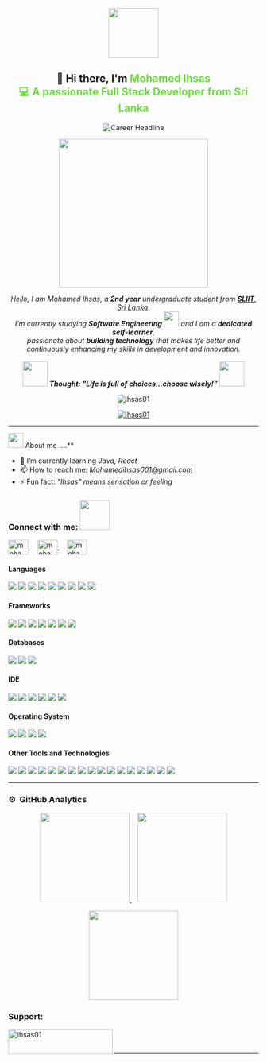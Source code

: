 <div align="center">
  <picture>
    <img src="https://github.com/7oSkaaa/7oSkaaa/blob/main/Images/about_me.gif?raw=true" width="100px">
  </picture>
  <h2>👋 Hi there, I'm <span style="color:#6FDA44;">Mohamed Ihsas <br>💻 A passionate Full Stack Developer from Sri Lanka</span></h2>

  <img src="https://readme-typing-svg.herokuapp.com?color=%236FDA44&size=28&center=true&vCenter=true&width=600&height=45&lines=SoftWare+Engineer+Student;Front-End+Developer;Problem+Solver;Back-End+Developer;Ui-Ux+Designer" alt="Career Headline" />
</div>



<p align="center">
  <img src="https://user-images.githubusercontent.com/73097560/115834477-dbab4500-a447-11eb-908a-139a6edaec5c.gif" width="300" />
</p>

<p align="center">
  <em>
    Hello, I am Mohamed Ihsas, a <b>2nd year</b> undergraduate student from <a href="https://www.sliit.lk/"><b>SLIIT</b>, Sri Lanka</a>.<br>
    I’m currently studying <b>Software Engineering</b> <img src="https://github.com/TheDudeThatCode/TheDudeThatCode/blob/master/Assets/Developer.gif" width="30px"> and I am a <b>dedicated self-learner</b>,<br>
    passionate about <b>building technology</b> that makes life better and continuously enhancing my skills in development and innovation.
  </em>
  <br><br>
  <img src="https://media.giphy.com/media/gH3LO09IOiZIqePwv9/giphy.gif" width="50" />
  <b><i>Thought: "Life is full of choices…choose wisely!”</i></b>
  <img src="https://media.giphy.com/media/qjqUcgIyRjsl2/giphy.gif" width="50" />
</p>





<p align="center">
  <img src="https://komarev.com/ghpvc/?username=ihsas01&label=Profile%20views&color=0e75b6&style=flat" alt="ihsas01" />
</p>


<p align="center">
  <a href="https://github.com/ryo-ma/github-profile-trophy">
    <img src="https://github-profile-trophy.vercel.app/?username=ihsas01&theme=radical" alt="ihsas01" />
  </a>
</p>

---

<img src="https://media.giphy.com/media/iY8CRBdQXODJSCERIr/giphy.gif" width="30px">&nbsp;About me ....**

- 🌱 I’m currently learning *Java, React*
- 📫 How to reach me: *Mohamedihsas001@gmail.com*
- ⚡ Fun fact: *"Ihsas" means sensation or feeling*

<h3 align="left">Connect with me: <img src='https://raw.githubusercontent.com/ShahriarShafin/ShahriarShafin/main/Assets/handshake.gif' width="60px"></h3>
<p align="left">
  <a href="https://www.instagram.com/invites/contact/?utm_source=ig_contact_invite&utm_medium=copy_link&utm_content=pimb0a4" target="_blank" style="margin-right: 15px;">
    <img align="center" src="https://raw.githubusercontent.com/rahuldkjain/github-profile-readme-generator/master/src/images/icons/Social/instagram.svg" alt="mohamed ihsas instagram" height="30" width="40" />
  </a>
  <a href="https://www.linkedin.com/in/mohamed-ihsas-2a928a2b7" target="_blank" style="margin-right: 15px;">
    <img align="center" src="https://raw.githubusercontent.com/rahuldkjain/github-profile-readme-generator/master/src/images/icons/Social/linked-in-alt.svg" alt="mohamed ihsas linkedin" height="30" width="40" />
  </a>
  <a href="https://www.facebook.com/share/1BeaFaxoSQ/" target="_blank">
    <img align="center" src="https://raw.githubusercontent.com/rahuldkjain/github-profile-readme-generator/master/src/images/icons/Social/facebook.svg" alt="mohamed ihsas facebook" height="30" width="40" />
  </a>
</p>

<h4> Languages </h4>
<span>
  <img src="https://img.shields.io/badge/HTML5-E34F26?style=for-the-badge&logo=html5&logoColor=white">
  <img src="https://img.shields.io/badge/CSS3-1572B6?style=for-the-badge&logo=css3&logoColor=white">
  <img src="https://img.shields.io/badge/JavaScript-F7DF1E?style=for-the-badge&logo=javascript&logoColor=black">
  <img src="https://img.shields.io/badge/Java-ED8B00?style=for-the-badge&logo=java&logoColor=white">
  <img src="https://img.shields.io/badge/C%2B%2B-00599C?style=for-the-badge&logo=c%2B%2B&logoColor=white">
  <img src="https://img.shields.io/badge/C-00599C?style=for-the-badge&logo=c&logoColor=white">
  <img src="https://img.shields.io/badge/PHP-777BB4?style=for-the-badge&logo=php&logoColor=white">
  <img src="https://img.shields.io/badge/Kotlin-0095D5?style=for-the-badge&logo=kotlin&logoColor=white">
  <img src="https://img.shields.io/badge/Python-3776AB?style=for-the-badge&logo=python&logoColor=white">
</span>

<h4> Frameworks </h4>
<span>
  <img src="https://img.shields.io/badge/Express.js-000000?style=for-the-badge&logo=express&logoColor=white">
  <img src="https://img.shields.io/badge/Yarn-2C8EBB?style=for-the-badge&logo=yarn&logoColor=white">
  <img src="https://img.shields.io/badge/npm-CB3837?style=for-the-badge&logo=npm&logoColor=white">
  <img src="https://img.shields.io/badge/Node.js-339933?style=for-the-badge&logo=nodedotjs&logoColor=white">
  <img src="https://img.shields.io/badge/React-20232A?style=for-the-badge&logo=react&logoColor=61DAFB">
  <img src="https://img.shields.io/badge/Laravel-FF2D20?style=for-the-badge&logo=laravel&logoColor=white">
  <img src="https://img.shields.io/badge/Bootstrap-563D7C?style=for-the-badge&logo=bootstrap&logoColor=white">
</span>

<h4> Databases </h4>
<span>
  <img src="https://img.shields.io/badge/MySQL-00000F?style=for-the-badge&logo=mysql&logoColor=white">
  <img src="https://img.shields.io/badge/SQLite-07405E?style=for-the-badge&logo=sqlite&logoColor=white">
  <img src="https://img.shields.io/badge/MongoDB-4EA94B?style=for-the-badge&logo=mongodb&logoColor=white">
</span>

<h4> IDE </h4>
<span>
  <img src="https://img.shields.io/badge/Android_Studio-3DDC84?style=for-the-badge&logo=android-studio&logoColor=white">
  <img src="https://img.shields.io/badge/Sublime_Text-%23575757.svg?style=for-the-badge&logo=sublime-text&logoColor=important">
  <img src="https://img.shields.io/badge/Visual_Studio_Code-0078D4?style=for-the-badge&logo=visual%20studio%20code&logoColor=white">
  <img src="https://img.shields.io/badge/Eclipse-2C2255?style=for-the-badge&logo=eclipse&logoColor=white">
  <img src="https://img.shields.io/badge/Notepad++-90E59A?style=for-the-badge&logo=notepad%2B%2B&logoColor=black">
  <img src="https://img.shields.io/badge/IDLE-3776AB?style=for-the-badge&logo=python&logoColor=white">
</span>

<h4> Operating System </h4>
<span>
  <img src="https://img.shields.io/badge/Linux-FCC624?style=for-the-badge&logo=linux&logoColor=black">
  <img src="https://img.shields.io/badge/Ubuntu-E95420?style=for-the-badge&logo=ubuntu&logoColor=white">
  <img src="https://img.shields.io/badge/Windows-0078D6?style=for-the-badge&logo=windows&logoColor=white">
  <img src="https://img.shields.io/badge/Android-3DDC84?style=for-the-badge&logo=android&logoColor=white">
</span>


<h4> Other Tools and Technologies </h4>
<span>
  <img src="https://img.shields.io/badge/Git-F05032?style=for-the-badge&logo=git&logoColor=white">
  <img src="https://img.shields.io/badge/Postman-FF6C37?style=for-the-badge&logo=Postman&logoColor=white">
  <img src="https://img.shields.io/badge/Xampp-F37623?style=for-the-badge&logo=xampp&logoColor=white">
  <img src="https://img.shields.io/badge/Shell_Script-121011?style=for-the-badge&logo=gnu-bash&logoColor=white">
  <img src="https://img.shields.io/badge/Git-F05032?style=for-the-badge&logo=git&logoColor=white">
  <img src="https://img.shields.io/badge/Markdown-000000?style=for-the-badge&logo=markdown&logoColor=white">
  <img src="https://img.shields.io/badge/Sass-CC6699?style=for-the-badge&logo=sass&logoColor=white">
  <img src="https://img.shields.io/badge/json-5E5C5C?style=for-the-badge&logo=json&logoColor=white">
  <img src="https://img.shields.io/badge/jQuery-0769AD?style=for-the-badge&logo=jquery&logoColor=white">
  <img src="https://img.shields.io/badge/React_Router-CA4245?style=for-the-badge&logo=react-router&logoColor=white">
  <img src="https://img.shields.io/badge/styled--components-DB7093?style=for-the-badge&logo=styled-components&logoColor=white">
  <img src="https://img.shields.io/badge/Font_Awesome-339AF0?style=for-the-badge&logo=fontawesome&logoColor=white">
</span>

<span>
  <img src="https://img.shields.io/badge/Figma-F24E1E?style=for-the-badge&logo=figma&logoColor=white">
  <img src="https://img.shields.io/badge/Canva-%2300C4B4?style=for-the-badge&logo=canva&logoColor=white">
  <img src="https://img.shields.io/badge/Adobe_XD-FF61F6?style=for-the-badge&logo=adobe-xd&logoColor=white">
  <img src="https://img.shields.io/badge/Sketch-FFB387?style=for-the-badge&logo=sketch&logoColor=black">
  <img src="https://img.shields.io/badge/InVision-FF3366?style=for-the-badge&logo=invision&logoColor=white">
</span>

---

### ⚙️ &nbsp;GitHub Analytics

<p align="center">
  <a href="https://github.com/Ihsas01">
    <img height="180em" src="https://github-readme-stats-eight-theta.vercel.app/api?username=Ihsas01&show_icons=true&theme=algolia&include_all_commits=true&count_private=true"/>
  </a>
  &nbsp;&nbsp;
  <a href="https://github.com/Ihsas01">
    <img height="180em" src="https://github-readme-stats-eight-theta.vercel.app/api/top-langs/?username=Ihsas01&layout=compact&langs_count=8&theme=algolia"/>
  </a>
</p>

<p align="center">
  <img height="180" src="https://github-readme-streak-stats.herokuapp.com/?user=Ihsas01&theme=dark&hide_border=true"/>
</p>





<h3 align="left">Support:</h3>
<p><a href="https://www.buymeacoffee.com/ihsas01"> <img align="left" src="https://cdn.buymeacoffee.com/buttons/v2/default-yellow.png" height="50" width="210" alt="ihsas01" /></a></p><br><br>


---
